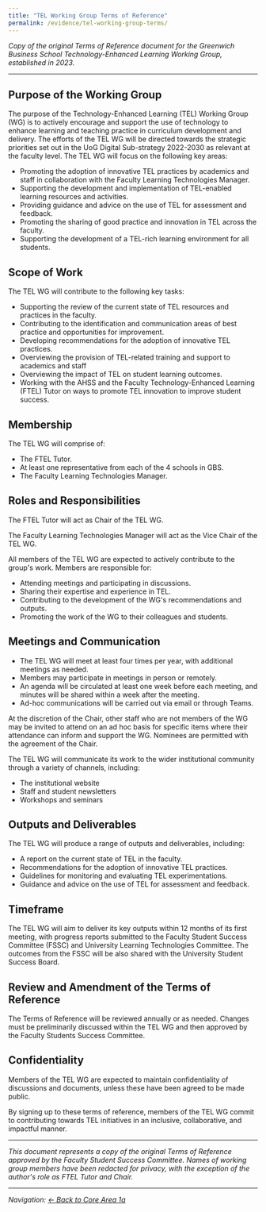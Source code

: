 ```yaml
---
title: "TEL Working Group Terms of Reference"
permalink: /evidence/tel-working-group-terms/
---
```


*Copy of the original Terms of Reference document for the Greenwich Business School Technology-Enhanced Learning Working Group, established in 2023.*

---

## Purpose of the Working Group

The purpose of the Technology-Enhanced Learning (TEL) Working Group (WG) is to actively encourage and support the use of technology to enhance learning and teaching practice in curriculum development and delivery. The efforts of the TEL WG will be directed towards the strategic priorities set out in the UoG Digital Sub-strategy 2022-2030 as relevant at the faculty level. The TEL WG will focus on the following key areas:

- Promoting the adoption of innovative TEL practices by academics and staff in collaboration with the Faculty Learning Technologies Manager.
- Supporting the development and implementation of TEL-enabled learning resources and activities.
- Providing guidance and advice on the use of TEL for assessment and feedback.
- Promoting the sharing of good practice and innovation in TEL across the faculty.
- Supporting the development of a TEL-rich learning environment for all students.

## Scope of Work

The TEL WG will contribute to the following key tasks:

- Supporting the review of the current state of TEL resources and practices in the faculty.
- Contributing to the identification and communication areas of best practice and opportunities for improvement.
- Developing recommendations for the adoption of innovative TEL practices.
- Overviewing the provision of TEL-related training and support to academics and staff
- Overviewing the impact of TEL on student learning outcomes.
- Working with the AHSS and the Faculty Technology-Enhanced Learning (FTEL) Tutor on ways to promote TEL innovation to improve student success.

## Membership

The TEL WG will comprise of:

- The FTEL Tutor.
- At least one representative from each of the 4 schools in GBS.
- The Faculty Learning Technologies Manager.

## Roles and Responsibilities

The FTEL Tutor will act as Chair of the TEL WG.

The Faculty Learning Technologies Manager will act as the Vice Chair of the TEL WG.

All members of the TEL WG are expected to actively contribute to the group's work. Members are responsible for:

- Attending meetings and participating in discussions.
- Sharing their expertise and experience in TEL.
- Contributing to the development of the WG's recommendations and outputs.
- Promoting the work of the WG to their colleagues and students.

## Meetings and Communication

- The TEL WG will meet at least four times per year, with additional meetings as needed.
- Members may participate in meetings in person or remotely.
- An agenda will be circulated at least one week before each meeting, and minutes will be shared within a week after the meeting.
- Ad-hoc communications will be carried out via email or through Teams.

At the discretion of the Chair, other staff who are not members of the WG may be invited to attend on an ad hoc basis for specific items where their attendance can inform and support the WG. Nominees are permitted with the agreement of the Chair.

The TEL WG will communicate its work to the wider institutional community through a variety of channels, including:

- The institutional website
- Staff and student newsletters
- Workshops and seminars

## Outputs and Deliverables

The TEL WG will produce a range of outputs and deliverables, including:

- A report on the current state of TEL in the faculty.
- Recommendations for the adoption of innovative TEL practices.
- Guidelines for monitoring and evaluating TEL experimentations.
- Guidance and advice on the use of TEL for assessment and feedback.

## Timeframe

The TEL WG will aim to deliver its key outputs within 12 months of its first meeting, with progress reports submitted to the Faculty Student Success Committee (FSSC) and University Learning Technologies Committee. The outcomes from the FSSC will be also shared with the University Student Success Board.

## Review and Amendment of the Terms of Reference

The Terms of Reference will be reviewed annually or as needed. Changes must be preliminarily discussed within the TEL WG and then approved by the Faculty Students Success Committee.

## Confidentiality

Members of the TEL WG are expected to maintain confidentiality of discussions and documents, unless these have been agreed to be made public.

By signing up to these terms of reference, members of the TEL WG commit to contributing towards TEL initiatives in an inclusive, collaborative, and impactful manner.

---

*This document represents a copy of the original Terms of Reference approved by the Faculty Student Success Committee. Names of working group members have been redacted for privacy, with the exception of the author's role as FTEL Tutor and Chair.*

---

*Navigation: [← Back to Core Area 1a](/core-area-1a/)*